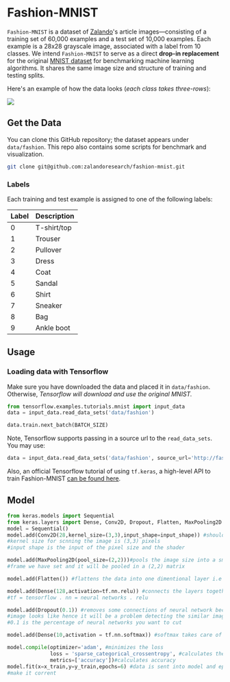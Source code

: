 # Fashion-MNIST


`Fashion-MNIST` is a dataset of [Zalando](https://jobs.zalando.com/tech/)'s article images—consisting of a training set of 60,000 examples and a test set of 10,000 examples. Each example is a 28x28 grayscale image, associated with a label from 10 classes. We intend `Fashion-MNIST` to serve as a direct **drop-in replacement** for the original [MNIST dataset](http://yann.lecun.com/exdb/mnist/) for benchmarking machine learning algorithms. It shares the same image size and structure of training and testing splits.

Here's an example of how the data looks (*each class takes three-rows*):

![](https://raw.githubusercontent.com/zalandoresearch/fashion-mnist/master/doc/img/fashion-mnist-sprite.png)

## Get the Data

You can clone this GitHub repository; the dataset appears under `data/fashion`. This repo also contains some scripts for benchmark and visualization.
   
```bash
git clone git@github.com:zalandoresearch/fashion-mnist.git
```

### Labels
Each training and test example is assigned to one of the following labels:

| Label | Description |
| --- | --- |
| 0 | T-shirt/top |
| 1 | Trouser |
| 2 | Pullover |
| 3 | Dress |
| 4 | Coat |
| 5 | Sandal |
| 6 | Shirt |
| 7 | Sneaker |
| 8 | Bag |
| 9 | Ankle boot |

## Usage

### Loading data with Tensorflow
Make sure you have downloaded the data and placed it in `data/fashion`. Otherwise, *Tensorflow will download and use the original MNIST.*

```python
from tensorflow.examples.tutorials.mnist import input_data
data = input_data.read_data_sets('data/fashion')

data.train.next_batch(BATCH_SIZE)
```

Note, Tensorflow supports passing in a source url to the `read_data_sets`. You may use: 
```python
data = input_data.read_data_sets('data/fashion', source_url='http://fashion-mnist.s3-website.eu-central-1.amazonaws.com/')
```

Also, an official Tensorflow tutorial of using `tf.keras`, a high-level API to train Fashion-MNIST [can be found here](https://www.tensorflow.org/tutorials/keras/classification).

## Model
```python
from keras.models import Sequential
from keras.layers import Dense, Conv2D, Dropout, Flatten, MaxPooling2D
model = Sequential()
model.add(Conv2D(28,kernel_size=(3,3),input_shape=input_shape)) #should be the first layer 28 represents the pixels
#kernel size for scnning the image is (3,3) pixels 
#input shape is the input of the pixel size and the shader

model.add(MaxPooling2D(pool_size=(2,2)))#pools the image size into a smaller matrix max pooling take the max size in the 
#frame we have set and it will be pooled in a (2,2) matrix

model.add(Flatten()) #flattens the data into one dimentional layer i.e array so it can be connected into many layers

model.add(Dense(128,activation=tf.nn.relu)) #connects the layers together relu = rectified linear unit 128 is the output
#tf = tensorflow . nn = neural networks . relu

model.add(Dropout(0.1)) #removes some connections of neural network because it will remember exactly the same of how a 
#image looks like hence it will be a problem detecting the similar images
#0.1 is the percentage of neural networks you want to cut

model.add(Dense(10,activation = tf.nn.softmax)) #softmax takes care of the max probabilistic outcome
```

```python
model.compile(optimizer='adam', #minimizes the loss
              loss = 'sparse_categorical_crossentropy', #calculates the loss
              metrics=['accuracy'])#calculates accuracy
model.fit(x=x_train,y=y_train,epochs=6) #data is sent into model and epochs = 6 are the iterations performed on the model to
#make it corrent
```




